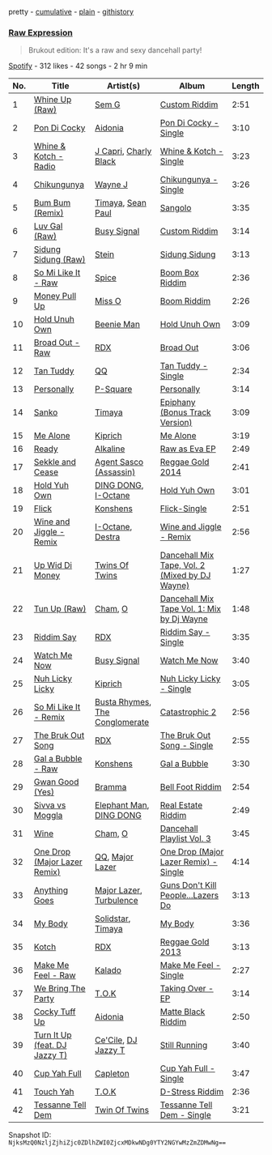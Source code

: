 pretty - [cumulative](/playlists/cumulative/3yUO32lGCEnAfFGORSEsy4.md) - [plain](/playlists/plain/3yUO32lGCEnAfFGORSEsy4) - [githistory](https://github.githistory.xyz/mackorone/spotify-playlist-archive/blob/main/playlists/plain/3yUO32lGCEnAfFGORSEsy4)

### [Raw Expression](https://open.spotify.com/playlist/3yUO32lGCEnAfFGORSEsy4)

> Brukout edition: It's a raw and sexy dancehall party!

[Spotify](https://open.spotify.com/user/spotify) - 312 likes - 42 songs - 2 hr 9 min

| No. | Title | Artist(s) | Album | Length |
|---|---|---|---|---|
| 1 | [Whine Up \(Raw\)](https://open.spotify.com/track/1spNzvIJws5TO1ndJg1Ve5) | [Sem G](https://open.spotify.com/artist/5CCXlkV2BqKzd0xRPTMRmB) | [Custom Riddim](https://open.spotify.com/album/6nnS6YDUdEjQbvU1hPOLgn) | 2:51 |
| 2 | [Pon Di Cocky](https://open.spotify.com/track/1BzxmGvShJ3W9b4Amh0kJ5) | [Aidonia](https://open.spotify.com/artist/5mYWkDD4b1eM4ZjFq5axxs) | [Pon Di Cocky \- Single](https://open.spotify.com/album/0Ww3n3dfssmNxSh5DlepDr) | 3:10 |
| 3 | [Whine & Kotch \- Radio](https://open.spotify.com/track/6pNWsPS93NXjzgjRyCB4fY) | [J Capri](https://open.spotify.com/artist/6rgMAmoutpto9ded7xYd20), [Charly Black](https://open.spotify.com/artist/5sK8BsvyDl4TFA6KaBf8or) | [Whine & Kotch \- Single](https://open.spotify.com/album/7GEez0YRjAId4UcKWjd9R4) | 3:23 |
| 4 | [Chikungunya](https://open.spotify.com/track/2usjFIPHRVelmHbKbzrCeS) | [Wayne J](https://open.spotify.com/artist/7apNIuNMajUbUcgFYyiTjG) | [Chikungunya \- Single](https://open.spotify.com/album/7K2lZYmcDurf2j3K9EawGI) | 3:26 |
| 5 | [Bum Bum \(Remix\)](https://open.spotify.com/track/1Y76C380CAm8rvW22NBwr2) | [Timaya](https://open.spotify.com/artist/7gEgjd9W1P1iAD9FbubrqC), [Sean Paul](https://open.spotify.com/artist/3Isy6kedDrgPYoTS1dazA9) | [Sangolo](https://open.spotify.com/album/2LN4I8RNJ5ueezDNECNvnH) | 3:35 |
| 6 | [Luv Gal \(Raw\)](https://open.spotify.com/track/3prT4qkW5Y5KEoE5JzSwPZ) | [Busy Signal](https://open.spotify.com/artist/4RfTXjK9aiiIKDaKUHpL57) | [Custom Riddim](https://open.spotify.com/album/6nnS6YDUdEjQbvU1hPOLgn) | 3:14 |
| 7 | [Sidung Sidung \(Raw\)](https://open.spotify.com/track/13Gc7D4WgMaIStTeDkX6wH) | [Stein](https://open.spotify.com/artist/0gZ94YliBPeRCBE5FRtjw3) | [Sidung Sidung](https://open.spotify.com/album/502ahVdiMYC4AcyvyExGzU) | 3:13 |
| 8 | [So Mi Like It \- Raw](https://open.spotify.com/track/3Cu3lT6wryOucvmzCCvRl3) | [Spice](https://open.spotify.com/artist/0wEvWMQRqaXcgnrZv6KtyL) | [Boom Box Riddim](https://open.spotify.com/album/4HjnpN4E1MDr0anJ9TyEay) | 2:36 |
| 9 | [Money Pull Up](https://open.spotify.com/track/1uEwBmpetNcbyCsgqmVxp6) | [Miss O](https://open.spotify.com/artist/5TCw1uzcu7UWbl8Cj7aUcg) | [Boom Riddim](https://open.spotify.com/album/5iUgilCv1LIyTQnHegqe6m) | 2:26 |
| 10 | [Hold Unuh Own](https://open.spotify.com/track/07I2t6AlitygHRPhM5BONy) | [Beenie Man](https://open.spotify.com/artist/4L3GTE04bW5N7azA9QPhjA) | [Hold Unuh Own](https://open.spotify.com/album/5Jb27DQ4iwGGLZhCxPa2uj) | 3:09 |
| 11 | [Broad Out \- Raw](https://open.spotify.com/track/5LHlIudAN2fauwWF1fAcqJ) | [RDX](https://open.spotify.com/artist/4GpVRyxDYccJrbQkO3KWws) | [Broad Out](https://open.spotify.com/album/6gAYG7RjiDv3Ml7H2jOEJU) | 3:06 |
| 12 | [Tan Tuddy](https://open.spotify.com/track/5U2pAv6PjbMK5PHy9aJ30Z) | [QQ](https://open.spotify.com/artist/06SIuEAp0Cqena9c2bZfgq) | [Tan Tuddy \- Single](https://open.spotify.com/album/219eGlm5GOH5TU7yPPaSx7) | 2:34 |
| 13 | [Personally](https://open.spotify.com/track/0uK2d3mNUFE2iSLWBEE138) | [P\-Square](https://open.spotify.com/artist/42IUN9kTPdUdI1kre6L7Wk) | [Personally](https://open.spotify.com/album/346ALZtW5vMjS0W9e3cyqQ) | 3:14 |
| 14 | [Sanko](https://open.spotify.com/track/2xtnyvIh9I7WMVr0cOu12U) | [Timaya](https://open.spotify.com/artist/7gEgjd9W1P1iAD9FbubrqC) | [Epiphany \(Bonus Track Version\)](https://open.spotify.com/album/6XLRfsaOf4r8eiBUN9pDWn) | 3:09 |
| 15 | [Me Alone](https://open.spotify.com/track/63LAGY7KLbltZOFsqEno2Z) | [Kiprich](https://open.spotify.com/artist/1K6FlvOftq7555uvKY0m5v) | [Me Alone](https://open.spotify.com/album/06dTmnZOv3Q9EwK9etSZZF) | 3:19 |
| 16 | [Ready](https://open.spotify.com/track/5sDwFm4RcTERzlpzohKgcl) | [Alkaline](https://open.spotify.com/artist/2LIAgeQ5NZurwixfoG3CWZ) | [Raw as Eva EP](https://open.spotify.com/album/4xrq2zp164pr1el8bDDLlK) | 2:49 |
| 17 | [Sekkle and Cease](https://open.spotify.com/track/3AEUdAahhkgPZ8jan4OPHo) | [Agent Sasco \(Assassin\)](https://open.spotify.com/artist/0CiLVKp7LJTm0c8jdUmQNy) | [Reggae Gold 2014](https://open.spotify.com/album/6m1RHSRiyDR733BShmmtuf) | 2:41 |
| 18 | [Hold Yuh Own](https://open.spotify.com/track/5XkKSEdRjMSYNOv2QV2938) | [DING DONG](https://open.spotify.com/artist/351x2S7CduShTNvtzgkMl7), [I\-Octane](https://open.spotify.com/artist/2T5FHRvBN0LYvlvDoU89dS) | [Hold Yuh Own](https://open.spotify.com/album/3Ur8FGJjKOl1j7nC1tL84s) | 3:01 |
| 19 | [Flick](https://open.spotify.com/track/6DZe9W8l6rW4Mdht6BWJND) | [Konshens](https://open.spotify.com/artist/3nwYsifpwrKmCIpw4i0HDW) | [Flick\-Single](https://open.spotify.com/album/1QUpg64KemHTCvzMEZdpnW) | 2:51 |
| 20 | [Wine and Jiggle \- Remix](https://open.spotify.com/track/0k9fNfWaP7rkmyO5cPXAD6) | [I\-Octane](https://open.spotify.com/artist/2T5FHRvBN0LYvlvDoU89dS), [Destra](https://open.spotify.com/artist/0xMFjTpcN1zaf1ZU5NaNmk) | [Wine and Jiggle \- Remix](https://open.spotify.com/album/1AxcRxxqKAtwMJ3lxr9gDA) | 2:56 |
| 21 | [Up Wid Di Money](https://open.spotify.com/track/4wlh7ahjpX6SMXnDHFv7cf) | [Twins Of Twins](https://open.spotify.com/artist/6Da0wir7fJJkkIqM6UaHNK) | [Dancehall Mix Tape, Vol\. 2 \(Mixed by DJ Wayne\)](https://open.spotify.com/album/5ueiw43Xkliz4bT1s9xMyI) | 1:27 |
| 22 | [Tun Up \(Raw\)](https://open.spotify.com/track/5ZI5mphraeOlo8aV8gyR8W) | [Cham](https://open.spotify.com/artist/5G8IlDlnPQPN4YmtJ6NDxK), [O](https://open.spotify.com/artist/4sCLCgeGyiK20qVjrwYB4b) | [Dancehall Mix Tape Vol\. 1: Mix by Dj Wayne](https://open.spotify.com/album/0GweG4seTUWRYYCXivYh2m) | 1:48 |
| 23 | [Riddim Say](https://open.spotify.com/track/7JhebiszpIziMWmHBp2E1l) | [RDX](https://open.spotify.com/artist/4GpVRyxDYccJrbQkO3KWws) | [Riddim Say \- Single](https://open.spotify.com/album/3KCUMxsZ7pjlRMHOMWgXGe) | 3:35 |
| 24 | [Watch Me Now](https://open.spotify.com/track/6HXXkkqeyNaVIH7f6al0S4) | [Busy Signal](https://open.spotify.com/artist/4RfTXjK9aiiIKDaKUHpL57) | [Watch Me Now](https://open.spotify.com/album/1ntDC3ut4LrJwlfFZzcApY) | 3:40 |
| 25 | [Nuh Licky Licky](https://open.spotify.com/track/6x1kHESfQCre33cyrcsl04) | [Kiprich](https://open.spotify.com/artist/1K6FlvOftq7555uvKY0m5v) | [Nuh Licky Licky \- Single](https://open.spotify.com/album/4GteMlwW4Rg7DB28djtLG1) | 3:05 |
| 26 | [So Mi Like It \- Remix](https://open.spotify.com/track/4XwZl1uHX2HPb8in1eu6hb) | [Busta Rhymes](https://open.spotify.com/artist/1YfEcTuGvBQ8xSD1f53UnK), [The Conglomerate](https://open.spotify.com/artist/1CYOP1c5fDlT3jFhEuMikF) | [Catastrophic 2](https://open.spotify.com/album/3ayFdF3gGMn72tgGfu2G94) | 2:56 |
| 27 | [The Bruk Out Song](https://open.spotify.com/track/5k0nzfSO9qYM3vZd7g5Hyt) | [RDX](https://open.spotify.com/artist/4GpVRyxDYccJrbQkO3KWws) | [The Bruk Out Song \- Single](https://open.spotify.com/album/1pbXyRjVgQWpt7KTwlSDvV) | 2:55 |
| 28 | [Gal a Bubble \- Raw](https://open.spotify.com/track/2bvFZtQc3JbD5ZSA6cwvjq) | [Konshens](https://open.spotify.com/artist/3nwYsifpwrKmCIpw4i0HDW) | [Gal a Bubble](https://open.spotify.com/album/78ye6DakWA48XtSsBDD86O) | 3:30 |
| 29 | [Gwan Good \(Yes\)](https://open.spotify.com/track/4bdBKl86l7e9UfdvTfoMER) | [Bramma](https://open.spotify.com/artist/6MCVsi6GS30CyBcLvhKcRg) | [Bell Foot Riddim](https://open.spotify.com/album/6u8bCRB5NWFWVoas0aJ9FZ) | 2:54 |
| 30 | [Sivva vs Moggla](https://open.spotify.com/track/4CRLMDK5EZFabFMlnFnpJX) | [Elephant Man](https://open.spotify.com/artist/6NOvBZrkd83MSD51xkq4on), [DING DONG](https://open.spotify.com/artist/351x2S7CduShTNvtzgkMl7) | [Real Estate Riddim](https://open.spotify.com/album/61botM0358uP1LKborxa5E) | 2:49 |
| 31 | [Wine](https://open.spotify.com/track/7hezVPTsmm6yW3algVMmVr) | [Cham](https://open.spotify.com/artist/5G8IlDlnPQPN4YmtJ6NDxK), [O](https://open.spotify.com/artist/4sCLCgeGyiK20qVjrwYB4b) | [Dancehall Playlist Vol\. 3](https://open.spotify.com/album/40ajc00D1twBntrNRIy5IL) | 3:45 |
| 32 | [One Drop \(Major Lazer Remix\)](https://open.spotify.com/track/0VlEi9JtkfpG3HB8QBUHXG) | [QQ](https://open.spotify.com/artist/06SIuEAp0Cqena9c2bZfgq), [Major Lazer](https://open.spotify.com/artist/738wLrAtLtCtFOLvQBXOXp) | [One Drop \(Major Lazer Remix\) \- Single](https://open.spotify.com/album/7rw6EB6CbmqBbGpdUVCiFC) | 4:14 |
| 33 | [Anything Goes](https://open.spotify.com/track/2jhWBExVr3FC0OClVj34zm) | [Major Lazer](https://open.spotify.com/artist/738wLrAtLtCtFOLvQBXOXp), [Turbulence](https://open.spotify.com/artist/071vBgcrWSy5w3RmhMZpOb) | [Guns Don't Kill People...Lazers Do](https://open.spotify.com/album/4ICw5ualRoQjCO8K61B6i7) | 3:13 |
| 34 | [My Body](https://open.spotify.com/track/0J7DZ1EoO3QdsatzmDtdAZ) | [Solidstar](https://open.spotify.com/artist/1Nuq9WJb01OoR56vu02bhX), [Timaya](https://open.spotify.com/artist/7gEgjd9W1P1iAD9FbubrqC) | [My Body](https://open.spotify.com/album/6oeh0i6i8LG9JgXRG4HQk3) | 3:36 |
| 35 | [Kotch](https://open.spotify.com/track/06sYBhXjzVvv818nOUMyDU) | [RDX](https://open.spotify.com/artist/4GpVRyxDYccJrbQkO3KWws) | [Reggae Gold 2013](https://open.spotify.com/album/6FaPULvv6mllRzy80J879B) | 3:13 |
| 36 | [Make Me Feel \- Raw](https://open.spotify.com/track/41WD7y6TewtqDgJglJJEmB) | [Kalado](https://open.spotify.com/artist/49LHSIccKp7CYrofg0HHTA) | [Make Me Feel \- Single](https://open.spotify.com/album/5JqDC629uwZb7c9SPA7mf4) | 2:27 |
| 37 | [We Bring The Party](https://open.spotify.com/track/2p2n9MH5yVTsiqKj88o61E) | [T.O.K](https://open.spotify.com/artist/06JH3wcXkJg7eoxZVMO1UX) | [Taking Over \- EP](https://open.spotify.com/album/4TpadfL2W8Re5B8Cg1WNbk) | 3:14 |
| 38 | [Cocky Tuff Up](https://open.spotify.com/track/6jKNYORXeWGGGiSkj1sBZu) | [Aidonia](https://open.spotify.com/artist/5mYWkDD4b1eM4ZjFq5axxs) | [Matte Black Riddim](https://open.spotify.com/album/4iSfhNdg4CcSoHBZ8MNR0S) | 2:50 |
| 39 | [Turn It Up \(feat\. DJ Jazzy T\)](https://open.spotify.com/track/5DycXVa4e82E6k9M15Nf51) | [Ce'Cile](https://open.spotify.com/artist/1RnGhd2JfN5nbVOvYmhDyO), [DJ Jazzy T](https://open.spotify.com/artist/4DxQlFDzfkQjyU9mrqcV4Q) | [Still Running](https://open.spotify.com/album/0ZEmsBG911uKT7CJxlF0DS) | 3:40 |
| 40 | [Cup Yah Full](https://open.spotify.com/track/41gA2hLHRJW4bC40lm2X7R) | [Capleton](https://open.spotify.com/artist/21J3YJTyq1biE3SvSNjzuf) | [Cup Yah Full \- Single](https://open.spotify.com/album/1GIhVkizUAMw7Zci6DMPdG) | 3:47 |
| 41 | [Touch Yah](https://open.spotify.com/track/0K22864F8jwAymy5JsopR9) | [T.O.K](https://open.spotify.com/artist/06JH3wcXkJg7eoxZVMO1UX) | [D\-Stress Riddim](https://open.spotify.com/album/2HOMRFOtWZrMdHkGqyuQJR) | 2:36 |
| 42 | [Tessanne Tell Dem](https://open.spotify.com/track/0IqAVLRSSNDybTiD4NXMWo) | [Twin Of Twins](https://open.spotify.com/artist/3kkI2L53bVPB958OJbsUg8) | [Tessanne Tell Dem \- Single](https://open.spotify.com/album/77eG5ngHcacQMWKKyutofb) | 3:21 |

Snapshot ID: `NjksMzQ0NzljZjhiZjc0ZDlhZWI0ZjcxMDkwNDg0YTY2NGYwMzZmZDMwNg==`
